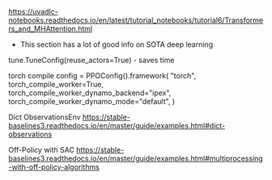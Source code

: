 https://uvadlc-notebooks.readthedocs.io/en/latest/tutorial_notebooks/tutorial6/Transformers_and_MHAttention.html
- This section has a lot of good info on SOTA deep learning

tune.TuneConfig(reuse_actors=True) - saves time

torch compile
config = PPOConfig().framework(
    "torch",
    torch_compile_worker=True,
    torch_compile_worker_dynamo_backend="ipex",
    torch_compile_worker_dynamo_mode="default",
)


Dict ObservationsEnv
https://stable-baselines3.readthedocs.io/en/master/guide/examples.html#dict-observations


Off-Policy with SAC
https://stable-baselines3.readthedocs.io/en/master/guide/examples.html#multiprocessing-with-off-policy-algorithms


